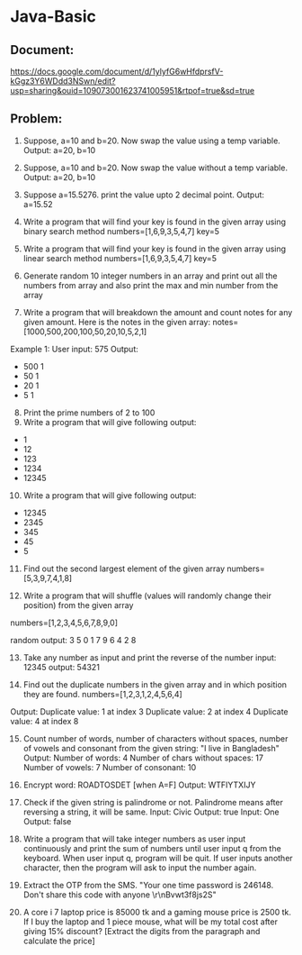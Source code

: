 # Java-Basic

## Document:
https://docs.google.com/document/d/1ylyfG6wHfdprsfV-kGgz3Y6WDdd3NSwn/edit?usp=sharing&ouid=109073001623741005951&rtpof=true&sd=true

## Problem:

1. Suppose, a=10 and b=20. Now swap the value using a temp variable. Output: a=20, b=10
2. Suppose, a=10 and b=20. Now swap the value without a temp variable. Output: a=20, b=10
3. Suppose a=15.5276. print the value upto 2 decimal point. Output: a=15.52
4. Write a program that will find your key is found in the given array using binary search method
numbers=[1,6,9,3,5,4,7]
key=5
5. Write a program that will find your key is found in the given array using linear search method
numbers=[1,6,9,3,5,4,7]
key=5

6. Generate random 10 integer numbers in an array and print out all the numbers from array and also print the max and min number from the array

7. Write a program that will breakdown the amount and count notes for any given amount. Here is the notes in the given array: 
notes=[1000,500,200,100,50,20,10,5,2,1]

Example 1: User input: 575
Output: 
- 500 1
- 50 1
- 20 1
- 5 1


8. Print the prime numbers of 2 to 100
9. Write a program that will give following output:
- 1
- 12
- 123
- 1234
- 12345

10. Write a program that will give following output:
- 12345
- 2345
- 345
- 45
- 5

11. Find out the second largest element of the given array
numbers=[5,3,9,7,4,1,8]

12. Write a program that will shuffle (values will randomly change their position) from the given array

numbers=[1,2,3,4,5,6,7,8,9,0]

random output: 3 5 0 1 7 9 6 4 2 8

13. Take any number as input and print the reverse of the number
input: 12345
output: 54321

14. Find out the duplicate numbers in the given array and in which position they are found.
numbers=[1,2,3,1,2,4,5,6,4]

Output:
Duplicate value: 1 at index 3
Duplicate value: 2 at index 4
Duplicate value: 4 at index 8

15. Count number of words, number of characters without spaces, number of vowels and consonant from the given string:
"I live in Bangladesh"
Output: 
Number of words: 4
Number of chars without spaces: 17 
Number of vowels: 7
Number of consonant: 10


16. Encrypt word: ROADTOSDET [when A=F]
Output: WTFIYTXIJY

17. Check if the given string is palindrome or not. Palindrome means after reversing a string, it will be same.
Input: Civic
Output: true
Input: One
Output: false

18. Write a program that will take integer numbers as user input continuously and print the sum of numbers until user input q from the keyboard. When user input q, program will be quit. If user inputs another character, then the program will ask to input the number again.

19. Extract the OTP from the SMS. "Your one time password is 246148. Don't share this code with anyone \r\nBvwt3f8js2S"

20. A core i 7 laptop price is 85000 tk and a gaming mouse price is 2500 tk. If I buy the laptop and 1 piece mouse, what will be my total cost after giving 15% discount? [Extract the digits from the paragraph and calculate the price]
